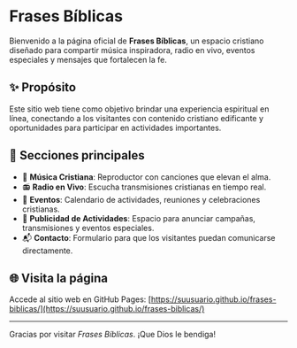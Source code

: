 # Frases Bíblicas

Bienvenido a la página oficial de **Frases Bíblicas**, un espacio cristiano diseñado para compartir música inspiradora, radio en vivo, eventos especiales y mensajes que fortalecen la fe.

## ✨ Propósito
Este sitio web tiene como objetivo brindar una experiencia espiritual en línea, conectando a los visitantes con contenido cristiano edificante y oportunidades para participar en actividades importantes.

## 📌 Secciones principales

- 🎵 **Música Cristiana**: Reproductor con canciones que elevan el alma.
- 📻 **Radio en Vivo**: Escucha transmisiones cristianas en tiempo real.
- 📅 **Eventos**: Calendario de actividades, reuniones y celebraciones cristianas.
- 📢 **Publicidad de Actividades**: Espacio para anunciar campañas, transmisiones y eventos especiales.
- 📬 **Contacto**: Formulario para que los visitantes puedan comunicarse directamente.

## 🌐 Visita la página
Accede al sitio web en GitHub Pages:
[https://suusuario.github.io/frases-biblicas/](https://suusuario.github.io/frases-biblicas/)

---

Gracias por visitar *Frases Bíblicas*. ¡Que Dios le bendiga!
